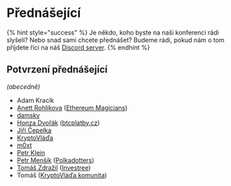 # Přednášející

{% hint style="success" %}
Je někdo, koho byste na naši konferenci rádi slyšeli? Nebo snad sami chcete přednášet? Budeme rádi, pokud nám o tom přijdete říci na náš [Discord server](https://discord.gg/5k9dEtVhnv).
{% endhint %}

## Potvrzení přednášející

_(abecedně)_

* Adam Kracík
* [Anett Rohlikova](https://twitter.com/anettrolikova) ([Ethereum Magicians](https://ethereum-magicians.org))
* [damsky](https://twitter.com/CryptoDamSky)
* [Honza Dvořák](https://twitter.com/\_Honza\_Dvorak) ([btcplatby.cz](https://btcplatby.cz))
* [Jiří Čepelka](https://twitter.com/JiriCepelka)
* [KryptoVláďa](https://twitter.com/KryptoVlada)
* [m0xt](https://twitter.com/m0xt\_)
* [Petr Klein](https://twitter.com/kleinpetr\_com)
* [Petr Menšík](https://twitter.com/petr\_mensik) ([Polkadotters](https://twitter.com/polkadotterss))
* [Tomáš Zdražil](https://twitter.com/investree\_cz) ([Investree](https://investree.cz))
* Tomáš ([KryptoVláďa komunita](https://www.kryptovlada.win))



